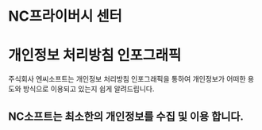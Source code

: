 # NC프라이버시 센터

# 개인정보 처리방침 인포그래픽
주식회사 엔씨소프트는 개인정보 처리방침 인포그래픽을 통하여 개인정보가 어떠한 용도와 방식으로 이용되고 있는지 쉽게 알려드립니다.

## NC소프트는 최소한의 개인정보를 수집 및 이용 합니다.


